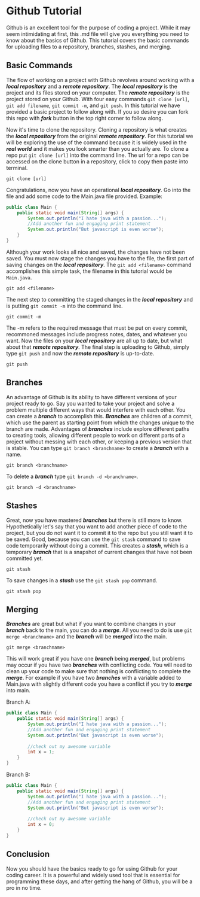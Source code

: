 # Github Tutorial

Github is an excellent tool for the purpose of coding a project. While it may seem intimidating at first, this .md file will give you everything you need to know about the basics of Github. This tutorial covers the basic commands for uploading files to a repository, branches, stashes, and merging.

## Basic Commands
The flow of working on a project with Github revolves around working with a ***local repository*** and a ***remote repository***. The ***local repository*** is the project and its files stored on your computer. The ***remote repository*** is the project stored on your Github. With four easy commands `git clone [url]`, `git add filename`, `git commit -m`, and `git push`. In this tutorial we have provided a basic project to follow along with. If you so desire you can fork this repo with ***fork*** button in the top right corner to follow along.

Now it's time to clone the repository. Cloning a repository is what creates the ***local repository*** from the original ***remote repository***. For this tutorial we will be exploring the use of the command because it is widely used in the ***real world*** and it makes you look smarter than you actually are. To clone a repo put `git clone [url]` into the command line. The url for a repo can be accessed on the clone button in a repository, click to copy then paste into terminal.
```
git clone [url]
```

Congratulations, now you have an operational ***local repository***. Go into the file and add some code to the Main.java file provided. 
Example:
```java
public class Main {
    public static void main(String[] args) {
        System.out.println("I hate java with a passion...");
        //Add another fun and engaging print statement
        System.out.println("But javascript is even worse");
    }
}
```
Although your work looks all nice and saved, the changes have not been saved. You must now stage the changes you have to the file, the first part of saving changes on the ***local repository***. The `git add <filename>` command accomplishes this simple task, the filename in this tutorial would be `Main.java`.
```
git add <filename>
```
The next step to committing the staged changes in the ***local repository*** and is putting `git commit -m` into the command line.
```
git commit -m
```
The -m refers to the required message that must be put on every commit, recommoned messages include progress notes, dates, and whatever you want. Now the files on your ***local repository*** are all up to date, but what about that ***remote repository***. The final step is uploading to Github, simply type `git push` and now the ***remote repository*** is up-to-date.
```
git push
```
## Branches
An advantage of Github is its ability to have different versions of your project ready to go. Say you wanted to take your project and solve a problem multiple different ways that would interfere with each other. You can create a ***branch*** to accomplish this. ***Branches*** are children of a commit, which use the parent as starting point from which the changes unique to the branch are made. Advantages of ***branches*** include explore different paths to creating tools, allowing different people to work on different parts of a project without messing with each other, or keeping a previous version that is stable. You can type `git branch <branchname>` to create a ***branch*** with a name.
```
git branch <branchname>
```
To delete a ***branch*** type `git branch -d <branchname>`.
```
git branch -d <branchname>
```
## Stashes
Great, now you have mastered ***branches*** but there is still more to know. Hypothetically let's say that you want to add another piece of code to the project, but you do not want it to commit it to the repo but you still want it to be saved. Good, because you can use the `git stash` command to save code temporarily without doing a commit. This creates a ***stash***, which is a temporary ***branch*** that is a snapshot of current changes that have not been committed yet.
```
git stash
```
To save changes in a ***stash*** use the `git stash pop` command.
```
git stash pop
```
## Merging
***Branches*** are great but what if you want to combine changes in your ***branch*** back to the main, you can do a ***merge***. All you need to do is use `git merge <branchname>` and the ***branch*** will be ***merged*** into the main.
```
git merge <branchname>
```
This will work great if you have one ***branch*** being ***merged***, but problems may occur if you have two ***branches*** with conflicting code. You will need to clean up your code to make sure that nothing is conflicting to complete the ***merge***. For example if you have two ***branches*** with a variable added to Main.java with slightly different code you have a conflict if you try to ***merge*** into main.

Branch A:
```java
public class Main {
    public static void main(String[] args) {
        System.out.println("I hate java with a passion...");
        //Add another fun and engaging print statement
        System.out.println("But javascript is even worse");
        
        //check out my awesome variable
        int x = 1;
    }
}
```
Branch B:
```java
public class Main {
    public static void main(String[] args) {
        System.out.println("I hate java with a passion...");
        //Add another fun and engaging print statement
        System.out.println("But javascript is even worse");
        
        //check out my awesome variable
        int x = 0;
    }
}
```

## Conclusion
Now you should have the basics ready to go for using Github for your coding career. It is a powerful and widely used tool that is essential for programming these days, and after getting the hang of Github, you will be a pro in no time.
